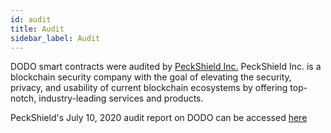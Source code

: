 ```yaml
---
id: audit
title: Audit
sidebar_label: Audit
---
```


DODO smart contracts were audited by [PeckShield Inc.](https://peckshield.cn/en) PeckShield Inc. is a blockchain security company with the goal of elevating the security, privacy, and usability of current blockchain ecosystems by offering top-notch, industry-leading services and products.

PeckShield's July 10, 2020 audit report on DODO can be accessed [here](https://raw.githubusercontent.com/DODOEX/dodo-smart-contract/master/audit/dodo_audit_report_2020_16_en_1.0.pdf)
